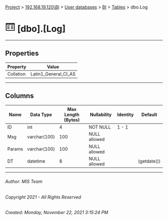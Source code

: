 #### 

[Project](../../../../index.md) > [192.168.19.120\\BI](../../../index.md) > [User databases](../../index.md) > [BI](../index.md) > [Tables](Tables.md) > dbo.Log

# ![Tables](../../../../Images/Table32.png) [dbo].[Log]

---

## <a name="#properties"></a>Properties

| Property | Value |
|---|---|
| Collation | Latin1_General_CI_AS |


---

## <a name="#columns"></a>Columns

| Name | Data Type | Max Length (Bytes) | Nullability | Identity | Default |
|---|---|---|---|---|---|
| ID | int | 4 | NOT NULL | 1 - 1 |  |
| Msg | varchar(100) | 100 | NULL allowed |  |  |
| Params | varchar(100) | 100 | NULL allowed |  |  |
| DT | datetime | 8 | NULL allowed |  | (getdate()) |


---

###### Author:  MIS Team

###### Copyright 2021 - All Rights Reserved

###### Created: Monday, November 22, 2021 3:15:24 PM

